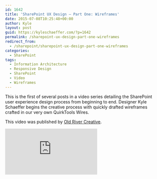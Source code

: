 ```yaml
---
id: 1642
title: 'SharePoint UX Design – Part One: Wireframes'
date: 2015-07-08T10:25:48+00:00
author: Kyle
layout: post
guid: https://kyleschaeffer.com/?p=1642
permalink: /sharepoint-ux-design-part-one-wireframes
redirect_from:
  - /sharepoint/sharepoint-ux-design-part-one-wireframes
categories:
  - SharePoint
tags:
  - Information Architecture
  - Responsive Design
  - SharePoint
  - Video
  - Wireframes
---
```

This is the first of several posts in a video series detailing the SharePoint user experience design process from beginning to end. Designer Kyle Schaeffer begins the creative process with quickly drafted wireframes crafted in our very own QuirkTools Wires.

This video was published by [Old River Creative](http://oldrivercreative.com/blog/sharepoint-ux-design-part-one-wireframes).

<div class="video-container focus">
  <iframe src="https://www.youtube.com/embed/Qbk2y4uvI94" frameborder="0" allowfullscreen="allowfullscreen"></iframe>
</div>

